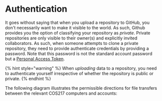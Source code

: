 # Authentication

It goes without saying that when you upload a repository to GitHub, you don't necessarily want to make it visible to the world. As such, Github provides you the option of classifying your repository as _private_. Private repositories are only visible to their owner(s) and explicitly invited collaborators. As such, when someone attempts to clone a private repository, they need to provide authenticate credentials by providing a password. Note that this password is not the standard account password but a [Personal Access Token](../../background/git-installation.md#generating-a-github-personal-access-token).

{% hint style="warning" %}
When _uploading_ data to a repository, you need to authenticate yourself irrespective of whether the repository is public or private.
{% endhint %}

The following diagram illustrates the permissible directions for file transfers between the relevant COS217 computers and accounts:
